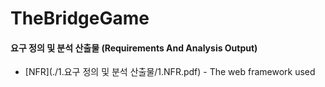 # TheBridgeGame


#### 요구 정의 및 분석 산출물 (Requirements And Analysis Output)

* [NFR](./1.요구 정의 및 분석 산출물/1.NFR.pdf) - The web framework used


